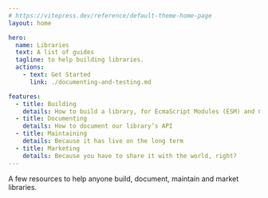 ```yaml
---
# https://vitepress.dev/reference/default-theme-home-page
layout: home

hero:
  name: Libraries
  text: A list of guides
  tagline: to help building libraries.
  actions:
    - text: Get Started
      link: ./documenting-and-testing.md

features:
  - title: Building
    details: How to build a library, for EcmaScript Modules (ESM) and CommonJS (CJS)
  - title: Documenting
    details: How to document our library’s API
  - title: Maintaining
    details: Because it has live on the long term
  - title: Marketing
    details: Because you have to share it with the world, right?
---
```


A few resources to help anyone build, document, maintain and market libraries.
